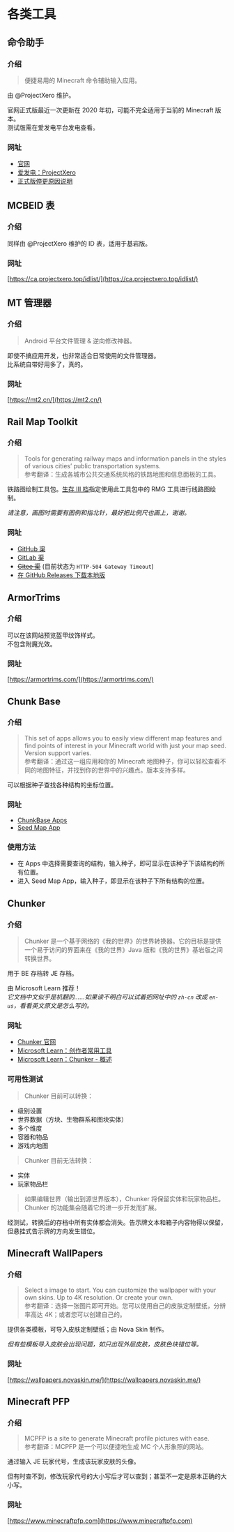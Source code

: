 # 各类工具

## 命令助手

### 介绍

> 便捷易用的 Minecraft 命令辅助输入应用。

由 @ProjectXero 维护。

官网正式版最近一次更新在 2020 年初，可能不完全适用于当前的 Minecraft 版本。  
测试版需在爱发电平台发电查看。

### 网址

- [官网](https://ca.projectxero.top/)
- [爱发电：ProjectXero](https://afdian.net/a/projectxero)
- [正式版停更原因说明](https://afdian.net/p/43d9a27c3fd611edac7252540025c377)

## MCBEID 表

### 介绍

同样由 @ProjectXero 维护的 ID 表，适用于基岩版。

### 网址

[https://ca.projectxero.top/idlist/](https://ca.projectxero.top/idlist/)

## MT 管理器

### 介绍

> Android 平台文件管理 & 逆向修改神器。

即使不搞应用开发，也非常适合日常使用的文件管理器。  
比系统自带好用多了，真的。

### 网址

[https://mt2.cn/](https://mt2.cn/)

## Rail Map Toolkit

### 介绍

> Tools for generating railway maps and information panels in the styles of various cities’ public transportation systems.  
  参考翻译：生成各城市公共交通系统风格的铁路地图和信息面板的工具。

铁路图绘制工具包。[生存 III 档](../SurvivalIII/SurvivalIII.md)指定使用此工具包中的 RMG 工具进行线路图绘制。

*请注意，画图时需要有图例和指北针，最好把比例尺也画上，谢谢。*

### 网址

- [GitHub 渠](https://railmapgen.github.io/)
- [GitLab 渠](https://railmapgen.gitlab.io/)
- ~~[Gitee 渠](https://railmapgen.gitee.io/)~~ (目前状态为 `HTTP-504 Gateway Timeout`)
- [在 GitHub Releases 下载本地版](https://github.com/railmapgen/railmapgen.github.io/releases)

## ArmorTrims

### 介绍

可以在该网站预览盔甲纹饰样式。  
不包含附魔光效。

### 网址

[https://armortrims.com/](https://armortrims.com/)

## Chunk Base

### 介绍

> This set of apps allows you to easily view different map features and find points of interest in your Minecraft world with just your map seed. Version support varies.  
  参考翻译：通过这一组应用和你的 Minecraft 地图种子，你可以轻松查看不同的地图特征，并找到你的世界中的兴趣点。版本支持多样。

可以根据种子查找各种结构的坐标位置。

### 网址

- [ChunkBase Apps](https://www.chunkbase.com/apps/)
- [Seed Map App](https://www.chunkbase.com/apps/seed-map)

### 使用方法

- 在 Apps 中选择需要查询的结构，输入种子，即可显示在该种子下该结构的所有位置。
- 进入 Seed Map App，输入种子，即显示在该种子下所有结构的位置。

## Chunker

### 介绍

> Chunker 是一个基于网络的《我的世界》的世界转换器。它的目标是提供一个易于访问的界面来在《我的世界》Java 版和《我的世界》基岩版之间转换世界。

用于 BE 存档转 JE 存档。

由 Microsoft Learn 推荐！  
*它文档中文似乎是机翻的……如果读不明白可以试着把网址中的 `zh-cn` 改成 `en-us`，看看英文原文是怎么写的。*

### 网址

- [Chunker 官网](https://chunker.app/)
- [Microsoft Learn：创作者常用工具](https://learn.microsoft.com/zh-cn/minecraft/creator/documents/commonlyusedtools)
- [Microsoft Learn：Chunker - 概述](https://learn.microsoft.com/zh-cn/minecraft/creator/documents/chunkeroverview)

### 可用性测试

> Chunker 目前可以转换：  
  - 级别设置  
  - 世界数据（方块、生物群系和图块实体）  
  - 多个维度  
  - 容器和物品  
  - 游戏内地图

> Chunker 目前无法转换：  
  - 实体  
  - 玩家物品栏

> 如果编辑世界（输出到源世界版本），Chunker 将保留实体和玩家物品栏。  
  Chunker 的功能集会随着它的进一步开发而扩展。

经测试，转换后的存档中所有实体都会消失。告示牌文本和箱子内容物得以保留，但悬挂式告示牌的方向发生错位。

## Minecraft WallPapers

### 介绍

> Select a image to start. You can customize the wallpaper with your own skins. Up to 4K resolution. Or create your own.  
  参考翻译：选择一张图片即可开始。您可以使用自己的皮肤定制壁纸，分辨率高达 4K；或者您可以创建自己的。

提供各类模板，可导入皮肤定制壁纸；由 Nova Skin 制作。

*但有些模板导入皮肤会出现问题，如只出现外层皮肤，皮肤色块错位等。*

### 网址

[https://wallpapers.novaskin.me/](https://wallpapers.novaskin.me/)

## Minecraft PFP

### 介绍

> MCPFP is a site to generate Minecraft profile pictures with ease.  
  参考翻译：MCPFP 是一个可以便捷地生成 MC 个人形象照的网站。

通过输入 JE 玩家代号，生成该玩家皮肤的头像。

但有时查不到，修改玩家代号的大小写后才可以查到；甚至不一定是原本正确的大小写。

### 网址

[https://www.minecraftpfp.com](https://www.minecraftpfp.com)
